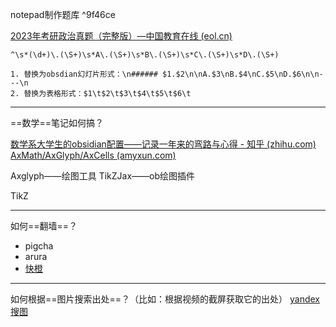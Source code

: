 notepad制作题库 ^9f46ce

[2023年考研政治真题（完整版）—中国教育在线 (eol.cn)](https://kaoyan.eol.cn/shiti/zhengzhi/202301/t20230103_2269254.shtml)

```选择题（单选，多选）替换
^\s*(\d+)\.(\S+)\s*A\.(\S+)\s*B\.(\S+)\s*C\.(\S+)\s*D\.(\S+)

1. 替换为obsdian幻灯片形式：\n###### $1.$2\n\nA.$3\nB.$4\nC.$5\nD.$6\n\n---\n
2. 替换为表格形式：$1\t$2\t$3\t$4\t$5\t$6\t
```

--- 

==数学==笔记如何搞？

[数学系大学生的obsidian配置——记录一年来的弯路与心得 - 知乎 (zhihu.com)](https://zhuanlan.zhihu.com/p/657343154)
[AxMath/AxGlyph/AxCells (amyxun.com)](https://www.amyxun.com/)


Axglyph——绘图工具
TikZJax——ob绘图插件

TikZ

---
如何==翻墙==？

- pigcha
- arura
- [快橙](https://loadseo.wdlsports.com/preland/fire_quiz_registration_seodesk?trafficSource=SEO_default_land&source=SEO_CN&source1=SEO_CN&app=SEO_CN&platform=no-platform&click_id=656bf07016f13&clickId=656bf07016f13)

---
如何根据==图片搜索出处==？（比如：根据视频的截屏获取它的出处）
[yandex搜图](https://yandex.com/images/search)


